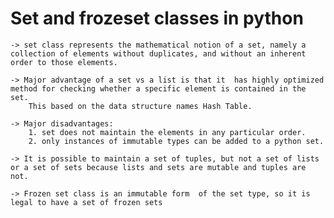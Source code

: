# Set and frozeset classes in python

    -> set class represents the mathematical notion of a set, namely a collection of elements without duplicates, and without an inherent order to those elements.

    -> Major advantage of a set vs a list is that it  has highly optimized method for checking whether a specific element is contained in the set.
        This based on the data structure names Hash Table.
    
    -> Major disadvantages: 
        1. set does not maintain the elements in any particular order. 
        2. only instances of immutable types can be added to a python set.

    -> It is possible to maintain a set of tuples, but not a set of lists or a set of sets because lists and sets are mutable and tuples are not.

    -> Frozen set class is an immutable form  of the set type, so it is legal to have a set of frozen sets